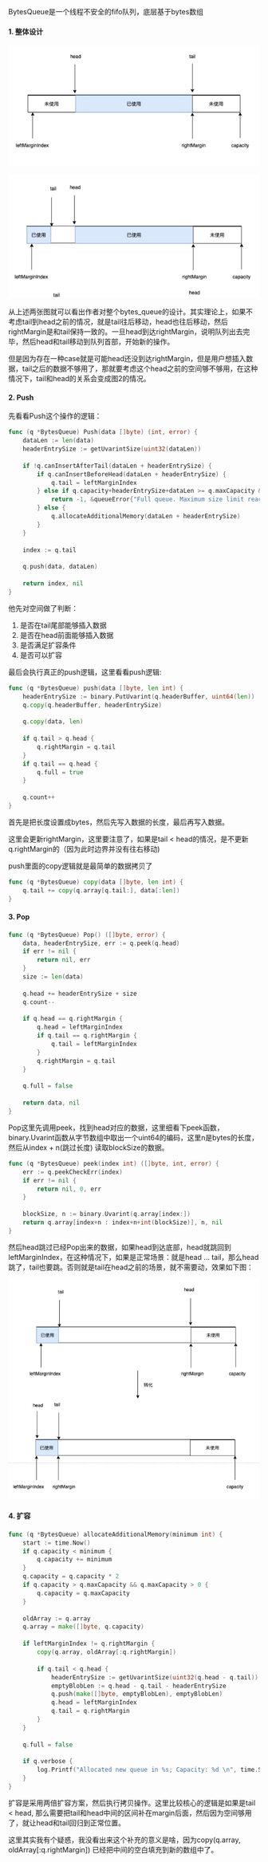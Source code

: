 BytesQueue是一个线程不安全的fifo队列，底层基于bytes数组



#### 1. 整体设计



![图1](./bytes_queue1.jpg)

![图2](./bytes_queue2.jpg)

从上述两张图就可以看出作者对整个bytes_queue的设计。其实理论上，如果不考虑tail到head之前的情况，就是tail往后移动，head也往后移动，然后rightMargin是和tail保持一致的。一旦head到达rightMargin，说明队列出去完毕，然后head和tail移动到队列首部，开始新的操作。

但是因为存在一种case就是可能head还没到达rightMargin，但是用户想插入数据，tail之后的数据不够用了，那就要考虑这个head之前的空间够不够用，在这种情况下，tail和head的关系会变成图2的情况。



#### 2. Push

先看看Push这个操作的逻辑：

```go
func (q *BytesQueue) Push(data []byte) (int, error) {
	dataLen := len(data)
	headerEntrySize := getUvarintSize(uint32(dataLen))

	if !q.canInsertAfterTail(dataLen + headerEntrySize) {
		if q.canInsertBeforeHead(dataLen + headerEntrySize) {
			q.tail = leftMarginIndex
		} else if q.capacity+headerEntrySize+dataLen >= q.maxCapacity && q.maxCapacity > 0 {
			return -1, &queueError{"Full queue. Maximum size limit reached."}
		} else {
			q.allocateAdditionalMemory(dataLen + headerEntrySize)
		}
	}

	index := q.tail

	q.push(data, dataLen)

	return index, nil
}
```

他先对空间做了判断：

1. 是否在tail尾部能够插入数据
2. 是否在head前面能够插入数据
3. 是否满足扩容条件
4. 是否可以扩容

最后会执行真正的push逻辑，这里看看push逻辑:

```go
func (q *BytesQueue) push(data []byte, len int) {
	headerEntrySize := binary.PutUvarint(q.headerBuffer, uint64(len))
	q.copy(q.headerBuffer, headerEntrySize)

	q.copy(data, len)

	if q.tail > q.head {
		q.rightMargin = q.tail
	}
	if q.tail == q.head {
		q.full = true
	}

	q.count++
}
```

首先是把长度设置成bytes，然后先写入数据的长度，最后再写入数据。

这里会更新rightMargin，这里要注意了，如果是tail < head的情况，是不更新q.rightMargin的（因为此时边界并没有往右移动)

push里面的copy逻辑就是最简单的数据拷贝了

```go
func (q *BytesQueue) copy(data []byte, len int) {
	q.tail += copy(q.array[q.tail:], data[:len])
}
```



#### 3. Pop

```go
func (q *BytesQueue) Pop() ([]byte, error) {
	data, headerEntrySize, err := q.peek(q.head)
	if err != nil {
		return nil, err
	}
	size := len(data)

	q.head += headerEntrySize + size
	q.count--

	if q.head == q.rightMargin {
		q.head = leftMarginIndex
		if q.tail == q.rightMargin {
			q.tail = leftMarginIndex
		}
		q.rightMargin = q.tail
	}

	q.full = false

	return data, nil
}
```

Pop这里先调用peek，找到head对应的数据，这里细看下peek函数，binary.Uvarint函数从字节数组中取出一个uint64的编码，这里n是bytes的长度，然后从index + n(跳过长度) 读取blockSize的数据。

```go
func (q *BytesQueue) peek(index int) ([]byte, int, error) {
	err := q.peekCheckErr(index)
	if err != nil {
		return nil, 0, err
	}

	blockSize, n := binary.Uvarint(q.array[index:])
	return q.array[index+n : index+n+int(blockSize)], n, nil
}
```

然后head跳过已经Pop出来的数据，如果head到达底部，head就跳回到leftMarginIndex，在这种情况下，如果是正常场景：就是head ... tail，那么head跳了，tail也要跳。否则就是tail在head之前的场景，就不需要动，效果如下图：

![image-20200818174132498](./bytes_queue3.jpg)







#### 4. 扩容

```go
func (q *BytesQueue) allocateAdditionalMemory(minimum int) {
	start := time.Now()
	if q.capacity < minimum {
		q.capacity += minimum
	}
	q.capacity = q.capacity * 2
	if q.capacity > q.maxCapacity && q.maxCapacity > 0 {
		q.capacity = q.maxCapacity
	}

	oldArray := q.array
	q.array = make([]byte, q.capacity)

	if leftMarginIndex != q.rightMargin {
		copy(q.array, oldArray[:q.rightMargin])

		if q.tail < q.head {
			headerEntrySize := getUvarintSize(uint32(q.head - q.tail))
			emptyBlobLen := q.head - q.tail - headerEntrySize
			q.push(make([]byte, emptyBlobLen), emptyBlobLen)
			q.head = leftMarginIndex
			q.tail = q.rightMargin
		}
	}

	q.full = false

	if q.verbose {
		log.Printf("Allocated new queue in %s; Capacity: %d \n", time.Since(start), q.capacity)
	}
}
```

扩容是采用两倍扩容方案，然后执行拷贝操作。这里比较核心的逻辑是如果是tail < head, 那么需要把tail和head中间的区间补在margin后面，然后因为空间够用了，就让head和tail回归到正常位置。

这里其实我有个疑惑，我没看出来这个补充的意义是啥，因为copy(q.array, oldArray[:q.rightMargin]) 已经把中间的空白填充到新的数组中了。

